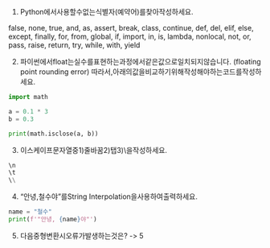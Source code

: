 1. Python에서사용할수없는식별자(예약어)를찾아작성하세요.

false, none, true, and, as, assert, break, class, continue, def, del, elif, else, except, finally, for, from, global, if, import, in, is, lambda, nonlocal, not, or, pass, raise, return, try, while, with, yield



2. 파이썬에서float는실수를표현하는과정에서같은값으로일치되지않습니다.
(floating point rounding error)
따라서,아래의값을비교하기위해작성해야하는코드를작성하세요.

```python
import math

a = 0.1 * 3
b = 0.3

print(math.isclose(a, b))
```



3. 이스케이프문자열중1)줄바꿈2)탭3)\을작성하세요.

```python
\n
\t
\\
```



4. “안녕,철수야”를String Interpolation을사용하여출력하세요.

```python
name = "철수"
print(f'"안녕, {name}야"')
```



5. 다음중형변환시오류가발생하는것은?  ->  5

